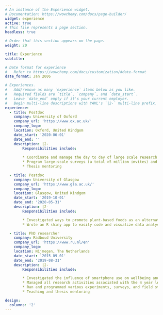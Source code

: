 ```yaml
---
# An instance of the Experience widget.
# Documentation: https://wowchemy.com/docs/page-builder/
widget: experience
active: true
# This file represents a page section.
headless: true

# Order that this section appears on the page.
weight: 20

title: Experience
subtitle:

# Date format for experience
#   Refer to https://wowchemy.com/docs/customization/#date-format
date_format: Jan 2006

# Experiences.
#   Add/remove as many `experience` items below as you like.
#   Required fields are `title`, `company`, and `date_start`.
#   Leave `date_end` empty if it's your current employer.
#   Begin multi-line descriptions with YAML's `|2-` multi-line prefix.
experience:
  - title: Postdoc
    company: University of Oxford
    company_url: 'https://www.ox.ac.uk/'
    company_logo: 
    location: Oxford, United Kindgom
    date_start: '2020-06-01'
    date_end: ''
    description: |2-
        Responsibilities include:
        
        * Coordinate and manage the day to day of large scale research collaborations with leading gaming industry partners, such as Nintendo, SONY, and Microsoft
        * Program large-scale surveys (a total >5 million invites) and combine the results with in-game logging data (i.e., time spent on task, time spent played)
        * Thesis mentoring

  - title: Postdoc
    company: University of Glasgow
    company_url: 'https://www.gla.ac.uk/'
    company_logo:
    location: Glasgow, United Kindgom
    date_start: '2019-10-01'
    date_end: '2020-05-31'
    description: |2-
        Responsibilities include:

        * Investigated ways to promote plant-based foods as an alternative to meat-based products
        * Wrote an R shiny app to easily code and visualize data analysis

  - title: PhD researcher
    company: Radboud University
    company_url: 'https://www.ru.nl/en'
    company_logo:
    location: Nijmegen, The Netherlands
    date_start: '2015-09-01'
    date_end: '2019-08-31'
    description: |2-
        Responsibilities include:

        * Investigated the influence of smartphone use on wellbeing and performance
        * Managed all research activities associated with the 4 year long project from initial proposal to completion
        * Ran and programmed various experiments, surveys, and field studies that included smartphone logging and experience sampling
        * Teaching and thesis mentoring

design:
  columns: '2'
---
```

